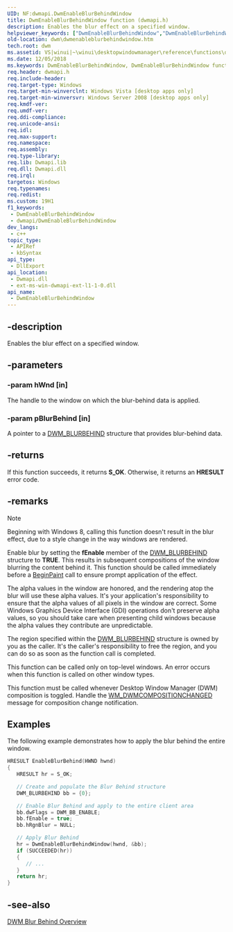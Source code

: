 ```yaml
---
UID: NF:dwmapi.DwmEnableBlurBehindWindow
title: DwmEnableBlurBehindWindow function (dwmapi.h)
description: Enables the blur effect on a specified window.
helpviewer_keywords: ["DwmEnableBlurBehindWindow","DwmEnableBlurBehindWindow function [Desktop Window Manager]","_udwm_dwmenableblurbehindwindow","_udwm_dwmenableblurbehindwindow_cpp","dwm.dwmenableblurbehindwindow","dwmapi/DwmEnableBlurBehindWindow","winui._udwm_dwmenableblurbehindwindow"]
old-location: dwm\dwmenableblurbehindwindow.htm
tech.root: dwm
ms.assetid: VS|winui|~\winui\desktopwindowmanager\reference\functions\dwmenableblurbehindwindow.htm
ms.date: 12/05/2018
ms.keywords: DwmEnableBlurBehindWindow, DwmEnableBlurBehindWindow function [Desktop Window Manager], _udwm_dwmenableblurbehindwindow, _udwm_dwmenableblurbehindwindow_cpp, dwm.dwmenableblurbehindwindow, dwmapi/DwmEnableBlurBehindWindow, winui._udwm_dwmenableblurbehindwindow
req.header: dwmapi.h
req.include-header: 
req.target-type: Windows
req.target-min-winverclnt: Windows Vista [desktop apps only]
req.target-min-winversvr: Windows Server 2008 [desktop apps only]
req.kmdf-ver: 
req.umdf-ver: 
req.ddi-compliance: 
req.unicode-ansi: 
req.idl: 
req.max-support: 
req.namespace: 
req.assembly: 
req.type-library: 
req.lib: Dwmapi.lib
req.dll: Dwmapi.dll
req.irql: 
targetos: Windows
req.typenames: 
req.redist: 
ms.custom: 19H1
f1_keywords:
 - DwmEnableBlurBehindWindow
 - dwmapi/DwmEnableBlurBehindWindow
dev_langs:
 - c++
topic_type:
 - APIRef
 - kbSyntax
api_type:
 - DllExport
api_location:
 - Dwmapi.dll
 - ext-ms-win-dwmapi-ext-l1-1-0.dll
api_name:
 - DwmEnableBlurBehindWindow
---
```


## -description

Enables the blur effect on a specified window.

## -parameters

### -param hWnd [in]

The handle to the window on which the blur-behind data is applied.

### -param pBlurBehind [in]

A pointer to a <a href="/windows/win32/api/dwmapi/ns-dwmapi-dwm_blurbehind">DWM_BLURBEHIND</a> structure that provides blur-behind data.

## -returns

If this function succeeds, it returns <b>S_OK</b>. Otherwise, it returns an <b>HRESULT</b> error code.

## -remarks

> [!NOTE]
> Beginning with Windows 8, calling this function doesn't result in the blur effect, due to a style change in the way windows are rendered.

Enable blur by setting the <b>fEnable</b> member of the <a href="/windows/win32/api/dwmapi/ns-dwmapi-dwm_blurbehind">DWM_BLURBEHIND</a> structure to <b>TRUE</b>. This results in subsequent compositions of the window blurring the content behind it. This function should be called immediately before a <a href="/windows/win32/api/winuser/nf-winuser-beginpaint">BeginPaint</a> call to ensure prompt application of the effect.

The alpha values in the window are honored, and the rendering atop the blur will use these alpha values. It's your application's responsibility to ensure that the alpha values of all pixels in the window are correct. Some Windows Graphics Device Interface (GDI) operations don't preserve alpha values, so you should take care when presenting child windows because the alpha values they contribute are unpredictable.

The region specified within the <a href="/windows/win32/api/dwmapi/ns-dwmapi-dwm_blurbehind">DWM_BLURBEHIND</a> structure is owned by you as the caller. It's the caller's responsibility to free the region, and you can do so as soon as the function call is completed.

This function can be called only on top-level windows. An error occurs when this function is called on other window types.

This function must be called whenever Desktop Window Manager (DWM) composition is toggled. Handle the <a href="/windows/win32/dwm/wm-dwmcompositionchanged">WM_DWMCOMPOSITIONCHANGED</a> message for composition change notification.

## Examples

The following example demonstrates how to apply the blur behind the entire window.

```cpp
HRESULT EnableBlurBehind(HWND hwnd)
{
   HRESULT hr = S_OK;

   // Create and populate the Blur Behind structure
   DWM_BLURBEHIND bb = {0};

   // Enable Blur Behind and apply to the entire client area
   bb.dwFlags = DWM_BB_ENABLE;
   bb.fEnable = true;
   bb.hRgnBlur = NULL;

   // Apply Blur Behind
   hr = DwmEnableBlurBehindWindow(hwnd, &bb);
   if (SUCCEEDED(hr))
   {
      // ...
   }
   return hr;
}
```

## -see-also

[DWM Blur Behind Overview](/windows/win32/dwm/blur-ovw)

